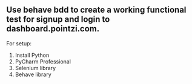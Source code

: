 ## Use behave bdd to create a working functional test for signup and login to dashboard.pointzi.com.

For setup:
1. Install Python
2. PyCharm Professional 
3. Selenium library
4. Behave library
